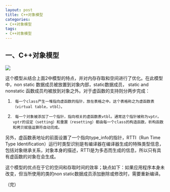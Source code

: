 ```yaml
---
layout: post
title: C++对象模型
categories:
- C++对象模型
tags:
- C++对象模型
---
```


## 一、C++对象模型
![](https://zhangchuhu.github.io/image/201611/c++%20mode.png)

这个模型从结合上面2中模型的特点，并对内存存取和空间进行了优化。在此模型中，non static 数据成员被放置到对象内部，static数据成员， static and nonstatic 函数成员均被放到对象之外。对于虚函数的支持则分两步完成：

1.      每一个class产生一堆指向虚函数的指针，放在表格之中。这个表格称之为虚函数表（virtual table，vtbl）。

2.      每一个对象被添加了一个指针，指向相关的虚函数表vtbl。通常这个指针被称为vptr。vptr的设定（setting）和重置（resetting）都由每一个class的构造函数，析构函数和拷贝赋值运算符自动完成。

另外，虚函数表地址的前面设置了一个指向type_info的指针，RTTI（Run Time Type Identification）运行时类型识别是有编译器在编译器生成的特殊类型信息，包括对象继承关系，对象本身的描述，RTTI是为多态而生成的信息，所以只有具有虚函数的对象在会生成。

这个模型的优点在于它的空间和存取时间的效率；缺点如下：如果应用程序本身未改变，但当所使用的类的non static数据成员添加删除或修改时，需要重新编译。

（完）
